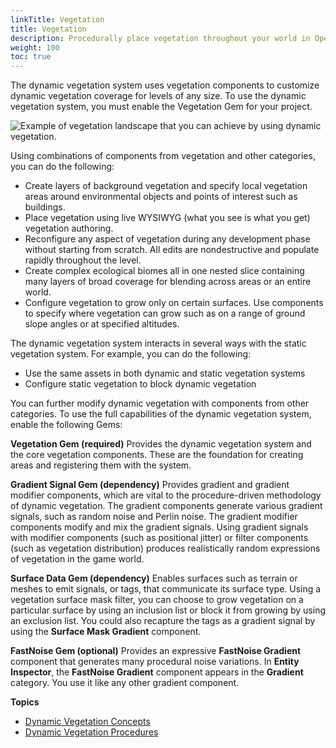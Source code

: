 ```yaml
---
linkTitle: Vegetation
title: Vegetation
description: Procedurally place vegetation throughout your world in Open 3D Engine (O3DE).
weight: 100
toc: true
---
```


The dynamic vegetation system uses vegetation components to customize dynamic vegetation coverage for levels of any size. To use the dynamic vegetation system, you must enable the Vegetation Gem for your project.

![Example of vegetation landscape that you can achieve by using dynamic vegetation.](/images/shared/dynamic-vegetation-intro.png)

Using combinations of components from vegetation and other categories, you can do the following:

* Create layers of background vegetation and specify local vegetation areas around environmental objects and points of interest such as buildings.
* Place vegetation using live WYSIWYG (what you see is what you get) vegetation authoring.
* Reconfigure any aspect of vegetation during any development phase without starting from scratch. All edits are nondestructive and populate rapidly throughout the level.
* Create complex ecological biomes all in one nested slice containing many layers of broad coverage for blending across areas or an entire world.
* Configure vegetation to grow only on certain surfaces. Use components to specify where vegetation can grow such as on a range of ground slope angles or at specified altitudes.

The dynamic vegetation system interacts in several ways with the static vegetation system. For example, you can do the following:

* Use the same assets in both dynamic and static vegetation systems
* Configure static vegetation to block dynamic vegetation

<!-- Need to check this for accuracy

Dynamic vegetation differs from static vegetation in the following ways.

|  | Dynamic Vegetation | Static Vegetation |
| --- | --- | --- |
| World size | Limited only by O3DE maximum world size | Maximum of 2K-4K |
| Templates | Slices | Not templatable |
| Saved as | Procedural mechanisms | Static placement data |
| Generated | In-game just-in-time placement | As level data |
-->

You can further modify dynamic vegetation with components from other categories. To use the full capabilities of the dynamic vegetation system, enable the following Gems:

**Vegetation Gem (required)**
Provides the dynamic vegetation system and the core vegetation components. These are the foundation for creating areas and registering them with the system.

**Gradient Signal Gem (dependency)**
Provides gradient and gradient modifier components, which are vital to the procedure-driven methodology of dynamic vegetation. The gradient components generate various gradient signals, such as random noise and Perlin noise. The gradient modifier components modify and mix the gradient signals.
Using gradient signals with modifier components (such as positional jitter) or filter components (such as vegetation distribution) produces realistically random expressions of vegetation in the game world.

**Surface Data Gem (dependency)**
Enables surfaces such as terrain or meshes to emit signals, or tags, that communicate its surface type. Using a vegetation surface mask filter, you can choose to grow vegetation on a particular surface by using an inclusion list or block it from growing by using an exclusion list. You could also recapture the tags as a gradient signal by using the **Surface Mask Gradient** component.

**FastNoise Gem (optional)**
Provides an expressive **FastNoise Gradient** component that generates many procedural noise variations. In **Entity Inspector**, the **FastNoise Gradient** component appears in the **Gradient** category. You use it like any other gradient component.

**Topics**

* [Dynamic Vegetation Concepts](./concepts)
* [Dynamic Vegetation Procedures](./procedures)
